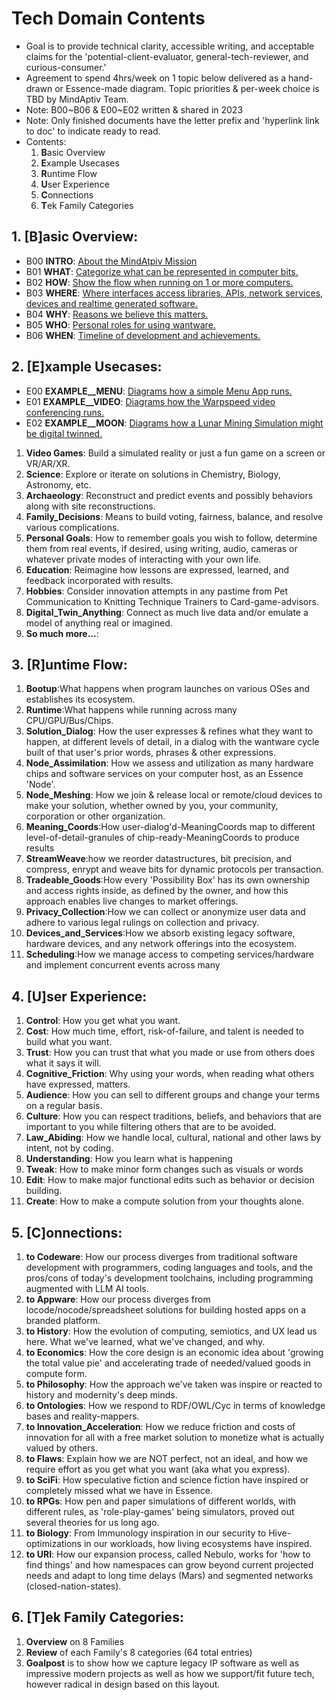# Tech Domain Contents
* Goal is to provide technical clarity, accessible writing, and acceptable claims for the 'potential-client-evaluator, general-tech-reviewer, and curious-consumer.'
* Agreement to spend 4hrs/week on 1 topic below delivered as a hand-drawn or Essence-made diagram. Topic priorities & per-week choice is TBD by MindAptiv Team.
* Note: B00~B06 & E00~E02 written & shared in 2023
* Note: Only finished documents have the letter prefix and 'hyperlink link to doc' to indicate ready to read.
* Contents:
	1. **B**asic Overview
	1. **E**xample Usecases
	1. **R**untime Flow
	1. **U**ser Experience
	1. **C**onnections
	1. **T**ek Family Categories

## 1. [B]asic Overview:
* B00 **INTRO**: [About the MindAtpiv Mission](B00_INTRO.html)
* B01 **WHAT**: [Categorize what can be represented in computer bits.](B01_WHAT.html)
* B02 **HOW**: [Show the flow when running on 1 or more computers.](B02_HOW.html)
* B03 **WHERE**: [Where interfaces access libraries, APIs, network services, devices and realtime generated software.](B03_WHERE.html)
* B04 **WHY**: [Reasons we believe this matters.](B04_WHY.html)
* B05 **WHO**: [Personal roles for using wantware.](B05_WHO.html)
* B06 **WHEN**: [Timeline of development and achievements.](B06_WHEN.html)

## 2. [E]xample Usecases:
* E00 **EXAMPLE__MENU**: [Diagrams how a simple Menu App runs.](E00_MENU.html)
* E01 **EXAMPLE__VIDEO**: [Diagrams how the Warpspeed video conferencing runs.](E01_VIDEO.html)
* E02 **EXAMPLE__MOON**: [Diagrams how a Lunar Mining Simulation might be digital twinned.](E02_MOON.html)
1. **Video Games**: Build a simulated reality or just a fun game on a screen or VR/AR/XR.
1. **Science**: Explore or iterate on solutions in Chemistry, Biology, Astronomy, etc.
1. **Archaeology**: Reconstruct and predict events and possibly behaviors along with site reconstructions.
1. **Family_Decisions**: Means to build voting, fairness, balance, and resolve various complications.
1. **Personal Goals**: How to remember goals you wish to follow, determine them from real events, if desired, using writing, audio, cameras or whatever private modes of interacting with your own life.
1. **Education**: Reimagine how lessons are expressed, learned, and feedback incorporated with results.
1. **Hobbies**: Consider innovation attempts in any pastime from Pet Communication to Knitting Technique Trainers to Card-game-advisors.
1. **Digital_Twin_Anything**: Connect as much live data and/or emulate a model of anything real or imagined.
1. **So much more...**:

## 3. [R]untime Flow:
1. **Bootup**:What happens when program launches on various OSes and establishes its ecosystem.
1. **Runtime**:What happens while running across many CPU/GPU/Bus/Chips.
1. **Solution_Dialog**: How the user expresses & refines what they want to happen, at different levels of detail, in a dialog with the wantware cycle built of that user's prior words, phrases & other expressions.
1. **Node_Assimilation**: How we assess and utilization as many hardware chips and software services on your computer host, as an Essence 'Node'.
1. **Node_Meshing**: How we join & release local or remote/cloud devices to make your solution, whether owned by you, your community, corporation or other organization.
1. **Meaning_Coords**:How user-dialog'd-MeaningCoords map to different level-of-detail-granules of chip-ready-MeaningCoords to produce results
1. **StreamWeave**:how we reorder datastructures, bit precision, and compress, enrypt and weave bits for dynamic protocols per transaction.
1. **Tradeable_Goods**:How every 'Possibility Box' has its own ownership and access rights inside, as defined by the owner, and how this approach enables live changes to market offerings.
1. **Privacy_Collection**:How we can collect or anonymize user data and adhere to various legal rulings on collection and privacy.
1. **Devices_and_Services**:How we absorb existing legacy software, hardware devices, and any network offerings into the ecosystem.
1. **Scheduling**:How we manage access to competing services/hardware and implement concurrent events across many

## 4. [U]ser Experience:
1. **Control**: How you get what you want.
1. **Cost**: How much time, effort, risk-of-failure, and talent is needed to build what you want.
1. **Trust**: How you can trust that what you made or use from others does what it says it will.
1. **Cognitive_Friction**: Why using your words, when reading what others have expressed, matters.
1. **Audience**: How you can sell to different groups and change your terms on a regular basis.
1. **Culture**: How you can respect traditions, beliefs, and behaviors that are important to you while filtering others that are to be avoided.
1. **Law_Abiding**: How we handle local, cultural, national and other laws by intent, not by coding.
1. **Understanding**: How you learn what is happening
1. **Tweak**: How to make minor form changes such as visuals or words
1. **Edit**: How to make major functional edits such as behavior or decision building.
1. **Create**: How to make a compute solution from your thoughts alone.

## 5. [C]onnections:
1. **to Codeware**: How our process diverges from traditional software development with programmers, coding languages and tools, and the pros/cons of today's development toolchains, including programming augmented with LLM AI tools.
1. **to Appware**: How our process diverges from locode/nocode/spreadsheet solutions for building hosted apps on a branded platform.
1. **to History**: How the evolution of computing, semiotics, and UX lead us here. What we've learned, what we've changed, and why.
1. **to Economics**: How the core design is an economic idea about 'growing the total value pie' and accelerating trade of needed/valued goods in compute form.
1. **to Philosophy**: How the approach we've taken was inspire or reacted to history and modernity's deep minds.
1. **to Ontologies**: How we respond to RDF/OWL/Cyc in terms of knowledge bases and reality-mappers.
1. **to Innovation_Acceleration**: How we reduce friction and costs of innovation for all with a free market solution to monetize what is actually valued by others.
1. **to Flaws**: Explain how we are NOT perfect, not an ideal, and how we require effort as you get what you want (aka what you express).
1. **to SciFi**: How speculative fiction and science fiction have inspired or completely missed what we have in Essence.
1. **to RPGs**: How pen and paper simulations of different worlds, with different rules, as 'role-play-games' being simulators, proved out several theories for us long ago.
1. **to Biology**: From Immunology inspiration in our security to Hive-optimizations in our workloads, how living ecosystems have inspired.
1. **to URI**: How our expansion process, called Nebulo, works for 'how to find things' and how namespaces can grow beyond current projected needs and adapt to long time delays (Mars) and segmented networks (closed-nation-states).

## 6. [T]ek Family Categories:
1. **Overview** on 8 Families
1. **Review** of each Family's 8 categories (64 total entries)
1. **Goalpost** is to show how we capture legacy IP software as well as impressive modern projects as well as how we support/fit future tech, however radical in design based on this layout.